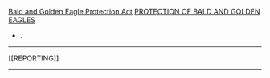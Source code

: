 [Bald and Golden Eagle Protection Act](https://www.fws.gov/law/bald-and-golden-eagle-protection-act)
[PROTECTION OF BALD AND GOLDEN EAGLES](https://www.govinfo.gov/app/details/USCODE-2022-title16/USCODE-2022-title16-chap5A-subchapII/summary)

* .

---
[[REPORTING]]

---
